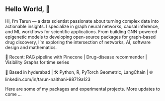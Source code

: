## Hello World, 👋
Hi, I’m Tarun — a data scientist passionate about turning complex data into actionable insights. I specialize in graph neural networks, causal inference, and ML workflows for scientific applications. From building GNN-powered epigenetic models to developing open-source packages for graph-based drug discovery, I’m exploring the intersection of networks, AI, software design and mathematics.

🚀 Recent: RAG pipeline with Pinecone | Drug-disease recommender | Visibility Graphs for time series


📍 Based in hyderabad  | 🛠 Python, R, PyTorch Geometric, LangChain | 🌐 linkedin.com/in/tarun-naithani-98719a123


 Here are some of my packages and experimental projects. More updates to come ...
 
<!--
**btarun13/btarun13** is a ✨ _special_ ✨ repository because its `README.md` (this file) appears on your GitHub profile.

Here are some ideas to get you started:

- 🔭 I’m currently working on ...
- 🌱 I’m currently learning Geometric Deep Learning, Probablistic Graphical modelling and Software design
- 👯 I’m looking to collaborate on ...
- 🤔 I’m looking for help with structuring my code and building scalable packages and tools
- 💬 Ask me about ...
- 📫 How to reach me: send me an email on tarunnaithani20@gmail.com

- ⚡ Fun fact: ...
-->


